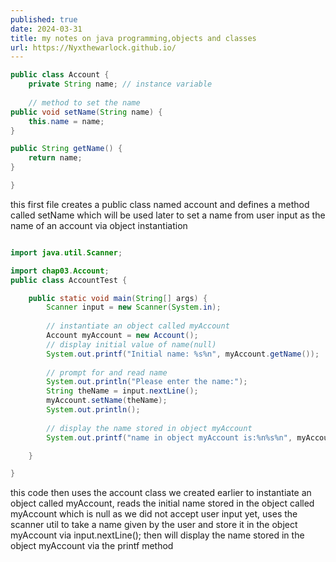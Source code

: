 ```yaml
---
published: true
date: 2024-03-31
title: my notes on java programming,objects and classes
url: https://Nyxthewarlock.github.io/
---
```

```java
public class Account {
    private String name; // instance variable
    
    // method to set the name
public void setName(String name) {
    this.name = name;
}

public String getName() {
    return name;
}

}
```

this first file creates a public class named account and defines a method called setName which will be used later to set a name from user input as the name of an account via object instantiation

```java

import java.util.Scanner;

import chap03.Account;
public class AccountTest {

    public static void main(String[] args) {
        Scanner input = new Scanner(System.in);
        
        // instantiate an object called myAccount 
        Account myAccount = new Account();
        // display initial value of name(null)
        System.out.printf("Initial name: %s%n", myAccount.getName());
        
        // prompt for and read name
        System.out.println("Please enter the name:");
        String theName = input.nextLine();
        myAccount.setName(theName);
        System.out.println();
        
        // display the name stored in object myAccount
        System.out.printf("name in object myAccount is:%n%s%n", myAccount.getName());

    }

}
```

this code then uses the account class we created earlier to instantiate an object called myAccount, reads the initial name stored in the object called myAccount which is null as we did not accept user input yet, uses the scanner util to take a name given by the user and store it in the object myAccount via input.nextLine(); then will display the name stored in the object myAccount via the printf method
